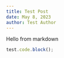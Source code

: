 ```yaml
---
title: Test Post
date: May 8, 2023
author: Test Author
---
```


Hello from markdown

```js
test.code.block();